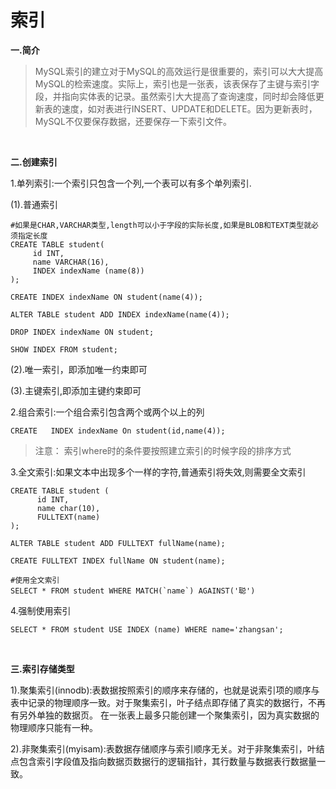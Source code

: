 # 索引

**一.简介**

>MySQL索引的建立对于MySQL的高效运行是很重要的，索引可以大大提高MySQL的检索速度。实际上，索引也是一张表，该表保存了主键与索引字段，并指向实体表的记录。虽然索引大大提高了查询速度，同时却会降低更新表的速度，如对表进行INSERT、UPDATE和DELETE。因为更新表时，MySQL不仅要保存数据，还要保存一下索引文件。

<br/>

**二.创建索引**

1.单列索引:一个索引只包含一个列,一个表可以有多个单列索引.

(1).普通索引
	
```
#如果是CHAR,VARCHAR类型,length可以小于字段的实际长度,如果是BLOB和TEXT类型就必须指定长度
CREATE TABLE student(
	 id INT, 
	 name VARCHAR(16), 
	 INDEX indexName (name(8))
);
		
CREATE INDEX indexName ON student(name(4)); 
	
ALTER TABLE student ADD INDEX indexName(name(4));

DROP INDEX indexName ON student; 
	
SHOW INDEX FROM student;
```	
	
(2).唯一索引，即添加唯一约束即可
			
(3).主键索引,即添加主键约束即可


2.组合索引:一个组合索引包含两个或两个以上的列

```
CREATE	 INDEX indexName On student(id,name(4));
```

>注意：	索引where时的条件要按照建立索引的时候字段的排序方式


3.全文索引:如果文本中出现多个一样的字符,普通索引将失效,则需要全文索引

```
CREATE TABLE student ( 
      id INT, 
      name char(10),
      FULLTEXT(name) 
);

ALTER TABLE student ADD FULLTEXT fullName(name);

CREATE FULLTEXT INDEX fullName ON student(name);

#使用全文索引
SELECT * FROM student WHERE MATCH(`name`) AGAINST('聪')
```

4.强制使用索引

```
SELECT * FROM student USE INDEX (name) WHERE name='zhangsan';
```

<br/>

**三.索引存储类型**

1).聚集索引(innodb):表数据按照索引的顺序来存储的，也就是说索引项的顺序与表中记录的物理顺序一致。对于聚集索引，叶子结点即存储了真实的数据行，不再有另外单独的数据页。 在一张表上最多只能创建一个聚集索引，因为真实数据的物理顺序只能有一种。

2).非聚集索引(myisam):表数据存储顺序与索引顺序无关。对于非聚集索引，叶结点包含索引字段值及指向数据页数据行的逻辑指针，其行数量与数据表行数据量一致。


